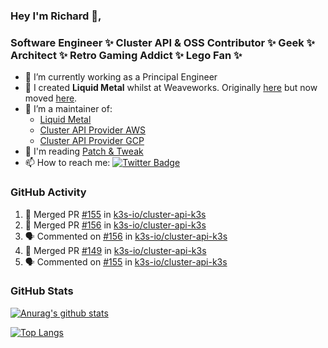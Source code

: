 ### Hey I'm Richard 👋, 

<h3 align="left">Software Engineer ✨ Cluster API & OSS Contributor ✨ Geek ✨ Architect ✨ Retro Gaming Addict ✨ Lego Fan ✨</h3>

- 🔭 I’m currently working as a Principal Engineer
- 📯 I created **Liquid Metal** whilst at Weaveworks. Originally [here](https://github.com/weaveworks-liquidmetal) but now moved [here](https://github.com/liquidmetal-dev).
- 👯 I’m a maintainer of:
  -  [Liquid Metal](https://github.com/liquidmetal-dev)
  -  [Cluster API Provider AWS](https://github.com/kubernetes-sigs/cluster-api-provider-aws)
  -  [Cluster API Provider GCP](https://github.com/kubernetes-sigs/cluster-api-provider-gcp)
- 💬 I'm reading [Patch & Tweak](https://bjooks.com/products/patch-tweak-exploring-modular-synthesis)
- 📫 How to reach me: [![Twitter Badge](https://img.shields.io/badge/-@fruit_case-00acee?style=flat&logo=Twitter&logoColor=white)](https://twitter.com/intent/follow?screen_name=fruit_case "Follow on Twitter")

### GitHub Activity 

<!--START_SECTION:activity-->
1. 🎉 Merged PR [#155](https://github.com/k3s-io/cluster-api-k3s/pull/155) in [k3s-io/cluster-api-k3s](https://github.com/k3s-io/cluster-api-k3s)
2. 🎉 Merged PR [#156](https://github.com/k3s-io/cluster-api-k3s/pull/156) in [k3s-io/cluster-api-k3s](https://github.com/k3s-io/cluster-api-k3s)
3. 🗣 Commented on [#156](https://github.com/k3s-io/cluster-api-k3s/pull/156#issuecomment-2850916601) in [k3s-io/cluster-api-k3s](https://github.com/k3s-io/cluster-api-k3s)
4. 🎉 Merged PR [#149](https://github.com/k3s-io/cluster-api-k3s/pull/149) in [k3s-io/cluster-api-k3s](https://github.com/k3s-io/cluster-api-k3s)
5. 🗣 Commented on [#155](https://github.com/k3s-io/cluster-api-k3s/pull/155#issuecomment-2850913332) in [k3s-io/cluster-api-k3s](https://github.com/k3s-io/cluster-api-k3s)
<!--END_SECTION:activity-->

### GitHub Stats

[![Anurag's github stats](https://github-readme-stats.vercel.app/api?username=richardcase&count_private=true&show_icons=true)](https://github.com/anuraghazra/github-readme-stats)

[![Top Langs](https://github-readme-stats.vercel.app/api/top-langs/?username=richardcase&hide=html&layout=compact)](https://github.com/anuraghazra/github-readme-stats)
